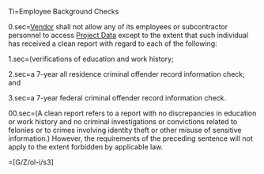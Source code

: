 Ti=Employee Background Checks

0.sec=<a href='#Def.Vendor.sec' class='definedterm'>Vendor</a> shall not allow any of its employees or subcontractor personnel to access <a href='#Def.Project_Data.sec' class='definedterm'>Project Data</a> except to the extent that such individual has received a clean report with regard to each of the following:

1.sec=(verifications of education and work history;

2.sec=a 7-year all residence criminal offender record information check; and

3.sec=a 7-year federal criminal offender record information check.

00.sec=(A clean report refers to a report with no discrepancies in education or work history and no criminal investigations or convictions related to felonies or to crimes involving identity theft or other misuse of sensitive information.) However, the requirements of the preceding sentence will not apply to the extent forbidden by applicable law.

=[G/Z/ol-i/s3]
